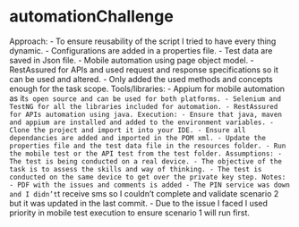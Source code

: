 # automationChallenge
Approach:
	- To ensure reusability of the script I tried to have every thing dynamic.
	- Configurations are added in a properties file.
	- Test data are saved in Json file.
	- Mobile automation using page object model.
	- RestAssured for APIs and used request and response specifications so it can be used and altered.
	- Only added the used methods and concepts enough for the task scope.
Tools/libraries:
	- Appium for mobile automation as it`s open source and can be used for both platforms.
	- Selenium and TestNG for all the libraries included for automation.
	- RestAssured for APIs automation using java.
  Execution:
	- Ensure that java, maven and appium are installed and added to the environment variables.
	- Clone the project and import it into your IDE.
	- Ensure all dependancies are added and imported in the POM xml.
	- Update the properties file and the test data file in the resources folder.
	- Run the mobile test or the API test from the test folder.
  Assumptions:
	- The test is being conducted on a real device.
	- The objective of the task is to assess the skills and way of thinking.
	- The test is conducted on the same device to get over the private key step.
Notes:
	- PDF with the issues and comments is added
	- The PIN service was down and I didn’t`t receive sms so I couldn’t complete and validate scenario 2 but it was updated in the last commit.
	- Due to the issue I faced I used priority in mobile test execution to ensure scenario 1 will run first.
